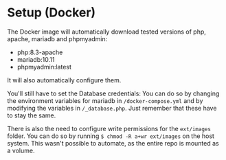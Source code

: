 # Setup (Docker)
The Docker image will automatically download tested versions of php, apache, mariadb and phpmyadmin:

- php:8.3-apache
- mariadb:10.11
- phpmyadmin:latest

It will also automatically configure them.

You'll still have to set the Database credentials: You can do so by changing the environment variables for mariadb in `/docker-compose.yml` and by modifying the variables in `/_database.php`. Just remember that these have to stay the same.  

There is also the need to configure write permissions for the `ext/images` folder. You can do so by running `$ chmod -R a+wr ext/images` on the host system.  This wasn't possible to automate, as the entire repo is mounted as a volume.